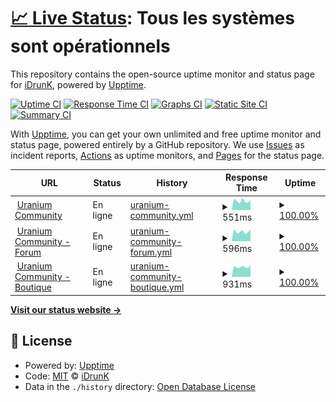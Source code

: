 # [📈 Live Status](https://idrunk65.github.io): <!--live status--> **Tous les systèmes sont opérationnels**

This repository contains the open-source uptime monitor and status page for [iDrunK](https://idrunk65.github.io), powered by [Upptime](https://github.com/upptime/upptime).

[![Uptime CI](https://github.com/idrunk65/upptime/workflows/Uptime%20CI/badge.svg)](https://github.com/idrunk65/upptime/actions?query=workflow%3A%22Uptime+CI%22)
[![Response Time CI](https://github.com/idrunk65/upptime/workflows/Response%20Time%20CI/badge.svg)](https://github.com/idrunk65/upptime/actions?query=workflow%3A%22Response+Time+CI%22)
[![Graphs CI](https://github.com/idrunk65/upptime/workflows/Graphs%20CI/badge.svg)](https://github.com/idrunk65/upptime/actions?query=workflow%3A%22Graphs+CI%22)
[![Static Site CI](https://github.com/idrunk65/upptime/workflows/Static%20Site%20CI/badge.svg)](https://github.com/idrunk65/upptime/actions?query=workflow%3A%22Static+Site+CI%22)
[![Summary CI](https://github.com/idrunk65/upptime/workflows/Summary%20CI/badge.svg)](https://github.com/idrunk65/upptime/actions?query=workflow%3A%22Summary+CI%22)

With [Upptime](https://upptime.js.org), you can get your own unlimited and free uptime monitor and status page, powered entirely by a GitHub repository. We use [Issues](https://github.com/idrunk65/upptime/issues) as incident reports, [Actions](https://github.com/idrunk65/upptime/actions) as uptime monitors, and [Pages](https://idrunk65.github.io) for the status page.

<!--start: status pages-->
<!-- This summary is generated by Upptime (https://github.com/upptime/upptime) -->
<!-- Do not edit this manually, your changes will be overwritten -->
<!-- prettier-ignore -->
| URL | Status | History | Response Time | Uptime |
| --- | ------ | ------- | ------------- | ------ |
| <img alt="" src="https://icons.duckduckgo.com/ip3/uraniumcommunity.com.ico" height="13"> [Uranium Community](https://uraniumcommunity.com) | En ligne | [uranium-community.yml](https://github.com/iDrunK65/upptime/commits/HEAD/history/uranium-community.yml) | <details><summary><img alt="Response time graph" src="./graphs/uranium-community/response-time-week.png" height="20"> 551ms</summary><br><a href="https://idrunk65.github.io/upptime/history/uranium-community"><img alt="Response time 655" src="https://img.shields.io/endpoint?url=https%3A%2F%2Fraw.githubusercontent.com%2FiDrunK65%2Fupptime%2FHEAD%2Fapi%2Furanium-community%2Fresponse-time.json"></a><br><a href="https://idrunk65.github.io/upptime/history/uranium-community"><img alt="24-hour response time 563" src="https://img.shields.io/endpoint?url=https%3A%2F%2Fraw.githubusercontent.com%2FiDrunK65%2Fupptime%2FHEAD%2Fapi%2Furanium-community%2Fresponse-time-day.json"></a><br><a href="https://idrunk65.github.io/upptime/history/uranium-community"><img alt="7-day response time 551" src="https://img.shields.io/endpoint?url=https%3A%2F%2Fraw.githubusercontent.com%2FiDrunK65%2Fupptime%2FHEAD%2Fapi%2Furanium-community%2Fresponse-time-week.json"></a><br><a href="https://idrunk65.github.io/upptime/history/uranium-community"><img alt="30-day response time 565" src="https://img.shields.io/endpoint?url=https%3A%2F%2Fraw.githubusercontent.com%2FiDrunK65%2Fupptime%2FHEAD%2Fapi%2Furanium-community%2Fresponse-time-month.json"></a><br><a href="https://idrunk65.github.io/upptime/history/uranium-community"><img alt="1-year response time 662" src="https://img.shields.io/endpoint?url=https%3A%2F%2Fraw.githubusercontent.com%2FiDrunK65%2Fupptime%2FHEAD%2Fapi%2Furanium-community%2Fresponse-time-year.json"></a></details> | <details><summary><a href="https://idrunk65.github.io/upptime/history/uranium-community">100.00%</a></summary><a href="https://idrunk65.github.io/upptime/history/uranium-community"><img alt="All-time uptime 99.61%" src="https://img.shields.io/endpoint?url=https%3A%2F%2Fraw.githubusercontent.com%2FiDrunK65%2Fupptime%2FHEAD%2Fapi%2Furanium-community%2Fuptime.json"></a><br><a href="https://idrunk65.github.io/upptime/history/uranium-community"><img alt="24-hour uptime 100.00%" src="https://img.shields.io/endpoint?url=https%3A%2F%2Fraw.githubusercontent.com%2FiDrunK65%2Fupptime%2FHEAD%2Fapi%2Furanium-community%2Fuptime-day.json"></a><br><a href="https://idrunk65.github.io/upptime/history/uranium-community"><img alt="7-day uptime 100.00%" src="https://img.shields.io/endpoint?url=https%3A%2F%2Fraw.githubusercontent.com%2FiDrunK65%2Fupptime%2FHEAD%2Fapi%2Furanium-community%2Fuptime-week.json"></a><br><a href="https://idrunk65.github.io/upptime/history/uranium-community"><img alt="30-day uptime 100.00%" src="https://img.shields.io/endpoint?url=https%3A%2F%2Fraw.githubusercontent.com%2FiDrunK65%2Fupptime%2FHEAD%2Fapi%2Furanium-community%2Fuptime-month.json"></a><br><a href="https://idrunk65.github.io/upptime/history/uranium-community"><img alt="1-year uptime 99.58%" src="https://img.shields.io/endpoint?url=https%3A%2F%2Fraw.githubusercontent.com%2FiDrunK65%2Fupptime%2FHEAD%2Fapi%2Furanium-community%2Fuptime-year.json"></a></details>
| <img alt="" src="https://icons.duckduckgo.com/ip3/forum.uraniumcommunity.com.ico" height="13"> [Uranium Community - Forum](https://forum.uraniumcommunity.com) | En ligne | [uranium-community-forum.yml](https://github.com/iDrunK65/upptime/commits/HEAD/history/uranium-community-forum.yml) | <details><summary><img alt="Response time graph" src="./graphs/uranium-community-forum/response-time-week.png" height="20"> 596ms</summary><br><a href="https://idrunk65.github.io/upptime/history/uranium-community-forum"><img alt="Response time 655" src="https://img.shields.io/endpoint?url=https%3A%2F%2Fraw.githubusercontent.com%2FiDrunK65%2Fupptime%2FHEAD%2Fapi%2Furanium-community-forum%2Fresponse-time.json"></a><br><a href="https://idrunk65.github.io/upptime/history/uranium-community-forum"><img alt="24-hour response time 636" src="https://img.shields.io/endpoint?url=https%3A%2F%2Fraw.githubusercontent.com%2FiDrunK65%2Fupptime%2FHEAD%2Fapi%2Furanium-community-forum%2Fresponse-time-day.json"></a><br><a href="https://idrunk65.github.io/upptime/history/uranium-community-forum"><img alt="7-day response time 596" src="https://img.shields.io/endpoint?url=https%3A%2F%2Fraw.githubusercontent.com%2FiDrunK65%2Fupptime%2FHEAD%2Fapi%2Furanium-community-forum%2Fresponse-time-week.json"></a><br><a href="https://idrunk65.github.io/upptime/history/uranium-community-forum"><img alt="30-day response time 645" src="https://img.shields.io/endpoint?url=https%3A%2F%2Fraw.githubusercontent.com%2FiDrunK65%2Fupptime%2FHEAD%2Fapi%2Furanium-community-forum%2Fresponse-time-month.json"></a><br><a href="https://idrunk65.github.io/upptime/history/uranium-community-forum"><img alt="1-year response time 652" src="https://img.shields.io/endpoint?url=https%3A%2F%2Fraw.githubusercontent.com%2FiDrunK65%2Fupptime%2FHEAD%2Fapi%2Furanium-community-forum%2Fresponse-time-year.json"></a></details> | <details><summary><a href="https://idrunk65.github.io/upptime/history/uranium-community-forum">100.00%</a></summary><a href="https://idrunk65.github.io/upptime/history/uranium-community-forum"><img alt="All-time uptime 99.92%" src="https://img.shields.io/endpoint?url=https%3A%2F%2Fraw.githubusercontent.com%2FiDrunK65%2Fupptime%2FHEAD%2Fapi%2Furanium-community-forum%2Fuptime.json"></a><br><a href="https://idrunk65.github.io/upptime/history/uranium-community-forum"><img alt="24-hour uptime 100.00%" src="https://img.shields.io/endpoint?url=https%3A%2F%2Fraw.githubusercontent.com%2FiDrunK65%2Fupptime%2FHEAD%2Fapi%2Furanium-community-forum%2Fuptime-day.json"></a><br><a href="https://idrunk65.github.io/upptime/history/uranium-community-forum"><img alt="7-day uptime 100.00%" src="https://img.shields.io/endpoint?url=https%3A%2F%2Fraw.githubusercontent.com%2FiDrunK65%2Fupptime%2FHEAD%2Fapi%2Furanium-community-forum%2Fuptime-week.json"></a><br><a href="https://idrunk65.github.io/upptime/history/uranium-community-forum"><img alt="30-day uptime 99.36%" src="https://img.shields.io/endpoint?url=https%3A%2F%2Fraw.githubusercontent.com%2FiDrunK65%2Fupptime%2FHEAD%2Fapi%2Furanium-community-forum%2Fuptime-month.json"></a><br><a href="https://idrunk65.github.io/upptime/history/uranium-community-forum"><img alt="1-year uptime 99.92%" src="https://img.shields.io/endpoint?url=https%3A%2F%2Fraw.githubusercontent.com%2FiDrunK65%2Fupptime%2FHEAD%2Fapi%2Furanium-community-forum%2Fuptime-year.json"></a></details>
| <img alt="" src="https://icons.duckduckgo.com/ip3/boutique.uraniumcommunity.com.ico" height="13"> [Uranium Community - Boutique](https://boutique.uraniumcommunity.com) | En ligne | [uranium-community-boutique.yml](https://github.com/iDrunK65/upptime/commits/HEAD/history/uranium-community-boutique.yml) | <details><summary><img alt="Response time graph" src="./graphs/uranium-community-boutique/response-time-week.png" height="20"> 931ms</summary><br><a href="https://idrunk65.github.io/upptime/history/uranium-community-boutique"><img alt="Response time 1101" src="https://img.shields.io/endpoint?url=https%3A%2F%2Fraw.githubusercontent.com%2FiDrunK65%2Fupptime%2FHEAD%2Fapi%2Furanium-community-boutique%2Fresponse-time.json"></a><br><a href="https://idrunk65.github.io/upptime/history/uranium-community-boutique"><img alt="24-hour response time 909" src="https://img.shields.io/endpoint?url=https%3A%2F%2Fraw.githubusercontent.com%2FiDrunK65%2Fupptime%2FHEAD%2Fapi%2Furanium-community-boutique%2Fresponse-time-day.json"></a><br><a href="https://idrunk65.github.io/upptime/history/uranium-community-boutique"><img alt="7-day response time 931" src="https://img.shields.io/endpoint?url=https%3A%2F%2Fraw.githubusercontent.com%2FiDrunK65%2Fupptime%2FHEAD%2Fapi%2Furanium-community-boutique%2Fresponse-time-week.json"></a><br><a href="https://idrunk65.github.io/upptime/history/uranium-community-boutique"><img alt="30-day response time 981" src="https://img.shields.io/endpoint?url=https%3A%2F%2Fraw.githubusercontent.com%2FiDrunK65%2Fupptime%2FHEAD%2Fapi%2Furanium-community-boutique%2Fresponse-time-month.json"></a><br><a href="https://idrunk65.github.io/upptime/history/uranium-community-boutique"><img alt="1-year response time 1115" src="https://img.shields.io/endpoint?url=https%3A%2F%2Fraw.githubusercontent.com%2FiDrunK65%2Fupptime%2FHEAD%2Fapi%2Furanium-community-boutique%2Fresponse-time-year.json"></a></details> | <details><summary><a href="https://idrunk65.github.io/upptime/history/uranium-community-boutique">100.00%</a></summary><a href="https://idrunk65.github.io/upptime/history/uranium-community-boutique"><img alt="All-time uptime 99.15%" src="https://img.shields.io/endpoint?url=https%3A%2F%2Fraw.githubusercontent.com%2FiDrunK65%2Fupptime%2FHEAD%2Fapi%2Furanium-community-boutique%2Fuptime.json"></a><br><a href="https://idrunk65.github.io/upptime/history/uranium-community-boutique"><img alt="24-hour uptime 100.00%" src="https://img.shields.io/endpoint?url=https%3A%2F%2Fraw.githubusercontent.com%2FiDrunK65%2Fupptime%2FHEAD%2Fapi%2Furanium-community-boutique%2Fuptime-day.json"></a><br><a href="https://idrunk65.github.io/upptime/history/uranium-community-boutique"><img alt="7-day uptime 100.00%" src="https://img.shields.io/endpoint?url=https%3A%2F%2Fraw.githubusercontent.com%2FiDrunK65%2Fupptime%2FHEAD%2Fapi%2Furanium-community-boutique%2Fuptime-week.json"></a><br><a href="https://idrunk65.github.io/upptime/history/uranium-community-boutique"><img alt="30-day uptime 100.00%" src="https://img.shields.io/endpoint?url=https%3A%2F%2Fraw.githubusercontent.com%2FiDrunK65%2Fupptime%2FHEAD%2Fapi%2Furanium-community-boutique%2Fuptime-month.json"></a><br><a href="https://idrunk65.github.io/upptime/history/uranium-community-boutique"><img alt="1-year uptime 99.95%" src="https://img.shields.io/endpoint?url=https%3A%2F%2Fraw.githubusercontent.com%2FiDrunK65%2Fupptime%2FHEAD%2Fapi%2Furanium-community-boutique%2Fuptime-year.json"></a></details>

<!--end: status pages-->

[**Visit our status website →**](https://idrunk65.github.io)

## 📄 License

- Powered by: [Upptime](https://github.com/upptime/upptime)
- Code: [MIT](./LICENSE) © [iDrunK](https://idrunk65.github.io)
- Data in the `./history` directory: [Open Database License](https://opendatacommons.org/licenses/odbl/1-0/)
